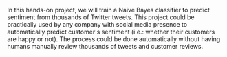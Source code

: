 In this hands-on project, we will train a Naive Bayes classifier to predict sentiment from thousands of Twitter tweets.
This project could be practically used by any company with social media presence to automatically predict customer's sentiment
(i.e.: whether their customers are happy or not).
The process could be done automatically without having humans manually review thousands of tweets and customer reviews. 
